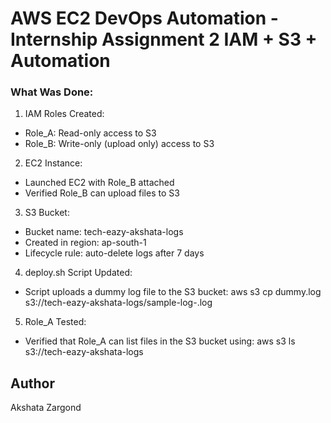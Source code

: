 # AWS EC2 DevOps Automation - Internship Assignment 2 IAM + S3 + Automation

### What Was Done:

1. IAM Roles Created:

- Role_A: Read-only access to S3
- Role_B: Write-only (upload only) access to S3

2. EC2 Instance:

- Launched EC2 with Role_B attached
- Verified Role_B can upload files to S3

3. S3 Bucket:

- Bucket name: tech-eazy-akshata-logs
- Created in region: ap-south-1
- Lifecycle rule: auto-delete logs after 7 days

4. deploy.sh Script Updated:

- Script uploads a dummy log file to the S3 bucket:
  aws s3 cp dummy.log s3://tech-eazy-akshata-logs/sample-log-<timestamp>.log

5. Role_A Tested:

- Verified that Role_A can list files in the S3 bucket using:
  aws s3 ls s3://tech-eazy-akshata-logs




## Author
Akshata Zargond
